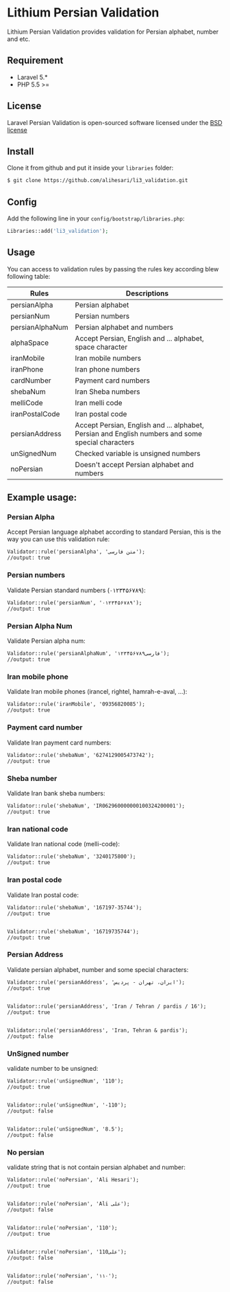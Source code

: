 # Lithium Persian Validation

Lithium Persian Validation provides validation for Persian alphabet, number and etc.

## Requirement

* Laravel 5.*
* PHP 5.5 >=

## License

Laravel Persian Validation is open-sourced software licensed under the [BSD license](http://opensource.org/licenses/bsd-license.php)

## Install

Clone it from github and put it inside your `libraries` folder:

``` bash
$ git clone https://github.com/alihesari/li3_validation.git
```

## Config

Add the following line in your `config/bootstrap/libraries.php`:
``` php
Libraries::add('li3_validation');
```

## Usage

You can access to validation rules by passing the rules key according blew following table:

| Rules | Descriptions |
| --- | --- |
| persianAlpha | Persian alphabet |
| persianNum | Persian numbers |
| persianAlphaNum | Persian alphabet and numbers |
| alphaSpace | Accept Persian, English and ... alphabet, space character|
| iranMobile | Iran mobile numbers |
| iranPhone | Iran phone numbers |
| cardNumber | Payment card numbers |
| shebaNum | Iran Sheba numbers |
| melliCode | Iran melli code |
| iranPostalCode | Iran postal code |
| persianAddress | Accept Persian, English and ... alphabet, Persian and English numbers and some special characters|
| unSignedNum | Checked variable is unsigned numbers |
| noPersian | Doesn't accept Persian alphabet and numbers |

## Example usage:

### Persian Alpha
Accept Persian language alphabet according to standard Persian, this is the way you can use this validation rule:

```
Validator::rule('persianAlpha', 'متن فارسی');
//output: true
```

### Persian numbers
Validate Persian standard numbers (۰۱۲۳۴۵۶۷۸۹):

```
Validator::rule('persianNum', '۰۱۲۳۴۵۶۷۸۹');
//output: true
```

### Persian Alpha Num
Validate Persian alpha num:

```
Validator::rule('persianAlphaNum', 'فارسی۱۲۳۴۵۶۷۸۹');
//output: true
```

### Iran mobile phone
Validate Iran mobile phones (irancel, rightel, hamrah-e-aval, ...):

```
Validator::rule('iranMobile', '09356820085');
//output: true
```

### Payment card number
Validate Iran payment card numbers:

```
Validator::rule('shebaNum', '6274129005473742');
//output: true
```

### Sheba number
Validate Iran bank sheba numbers:

```
Validator::rule('shebaNum', 'IR062960000000100324200001');
//output: true
```

### Iran national code
Validate Iran national code (melli-code):

```
Validator::rule('shebaNum', '3240175800');
//output: true
```
### Iran postal code
Validate Iran postal code:

```
Validator::rule('shebaNum', '167197-35744');
//output: true


Validator::rule('shebaNum', '16719735744');
//output: true
```

### Persian Address
Validate persian alphabet, number and some special characters:

```
Validator::rule('persianAddress', 'ایران، تهران - پردیس');
//output: true


Validator::rule('persianAddress', 'Iran / Tehran / pardis / 16');
//output: true


Validator::rule('persianAddress', 'Iran, Tehran & pardis');
//output: false
```

### UnSigned number
validate number to be unsigned:

```
Validator::rule('unSignedNum', '110');
//output: true


Validator::rule('unSignedNum', '-110');
//output: false


Validator::rule('unSignedNum', '8.5');
//output: false
```

### No persian
validate string that is not contain persian alphabet and number:

```
Validator::rule('noPersian', 'Ali Hesari');
//output: true


Validator::rule('noPersian', 'Ali علی');
//output: false


Validator::rule('noPersian', '110');
//output: true


Validator::rule('noPersian', '110علی');
//output: false


Validator::rule('noPersian', '۱۱۰');
//output: false
```
